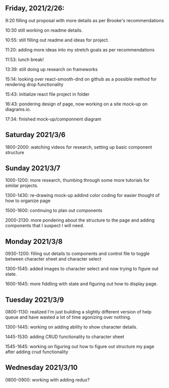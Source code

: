## Friday, 2021/2/26:

9:20 filling out proposal with more details as per Brooke's recommendations

10:30 still working on readme details. 

10:55: still filling out readme and ideas for project. 

11:20: adding more ideas into my stretch goals as per recommendations

11:53: lunch break!

13:39: still doing up research on frameworks

15:14: looking over react-smooth-dnd on github as a possible method for rendering drop functionality

15:43: initialize react file project in folder

16:43: pondering design of page, now working on a site mock-up on diagrams.io.

17:34: finished mock-up/componnent diagram

## Saturday 2021/3/6

1800-2000: watching videos for research, setting up basic component structure

## Sunday 2021/3/7

1000-1200: more research, thumbing through some more tutorials for similar projects.  

1300-1430: re-drawing mock-up addind color coding for easier thought of how to organize page

1500-1600: continuing to plan out components

2000-2130: more pondering about the structure to the page and adding components that I suspect I will need. 

## Monday 2021/3/8

0930-1200: filling out details to components and control file to toggle between character sheet and character select

1300-1545: added images to character select and now trying to figure out state.  

1600-1645: more fiddling with state and figuring out how to display page.  

## Tuesday 2021/3/9

0800-1130: realized I'm just building a slightly different version of help queue and have wasted a lot of time agonizing over nothing.

1300-1445: working on adding ability to show character details. 

1445-1530: adding CRUD functionality to character sheet

1545-1645: working on figuring out how to figure out structure my page after adding crud functionality

## Wednesday 2021/3/10

0800-0900: working with adding redux?

